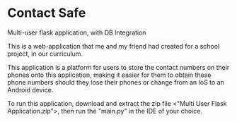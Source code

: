 # Contact Safe
Multi-user flask application, with DB Integration

This is a web-application that me and my friend had created for a school project, in our curriculum. 

This application is a platform for users to store the contact numbers on their phones onto this application, making it easier for them to obtain these phone numbers should they lose their phones or change from an IoS to an Android device. 

To run this application, download and extract the zip file <"Multi User Flask Application.zip">, then run the "main.py" in the IDE of your choice. 
  
